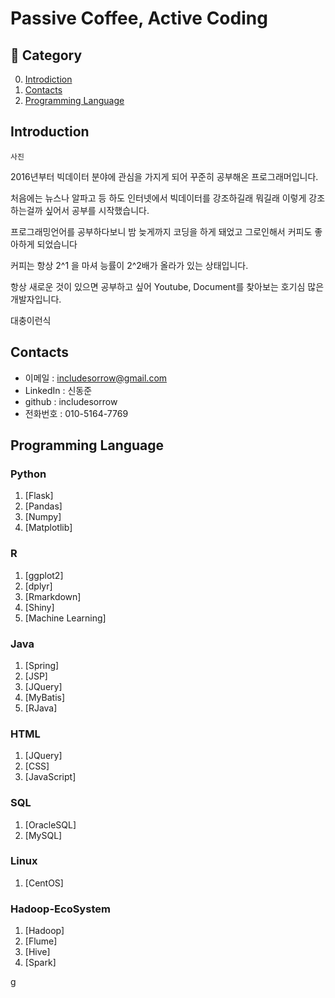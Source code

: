 # Passive Coffee, Active Coding

## :book: Category
0. [Introdiction](#Introduction)
1. [Contacts](#Contacts)
2. [Programming Language](#programming)
## Introduction

```
사진
```


2016년부터 빅데이터 분야에 관심을 가지게 되어 꾸준히 공부해온 프로그래머입니다. 

처음에는 뉴스나 알파고 등 하도 인터넷에서 빅데이터를 강조하길래 뭐길래 이렇게 강조하는걸까 싶어서 공부를 시작했습니다.

프로그래밍언어를 공부하다보니 밤 늦게까지 코딩을 하게 돼었고 그로인해서 커피도 좋아하게 되었습니다

커피는 항상 2^1 을 마셔 능률이 2^2배가 올라가 있는 상태입니다.

항상 새로운 것이 있으면 공부하고 싶어 Youtube, Document를 찾아보는 호기심 많은 개발자입니다.

대충이런식

## Contacts
- 이메일 : includesorrow@gmail.com
- LinkedIn : 신동준
- github : includesorrow
- 전화번호 : 010-5164-7769

## Programming Language
### Python
  1. [Flask]
  2. [Pandas]
  3. [Numpy]
  4. [Matplotlib]

### R
  1. [ggplot2]
  2. [dplyr]
  3. [Rmarkdown]
  4. [Shiny]
  5. [Machine Learning]

### Java
  1. [Spring]
  2. [JSP]
  3. [JQuery]
  4. [MyBatis]
  5. [RJava]
  
### HTML
  1. [JQuery]
  2. [CSS]
  3. [JavaScript]

### SQL
  1. [OracleSQL]
  2. [MySQL]

### Linux
  1. [CentOS]
 
### Hadoop-EcoSystem
  1. [Hadoop]
  2. [Flume]
  3. [Hive]
  4. [Spark]


































g

